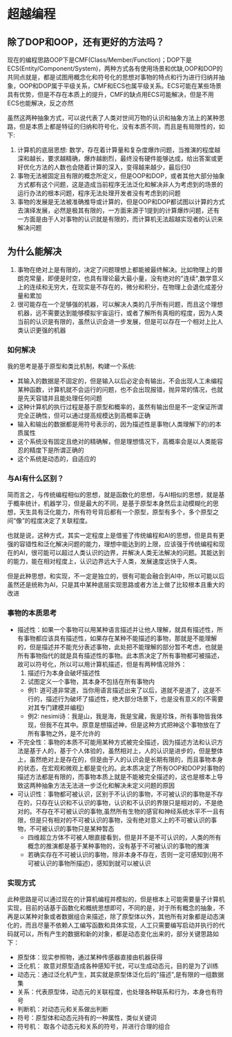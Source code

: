 # 超越编程

## 除了DOP和OOP，还有更好的方法吗？

现在的编程思路OOP下是CMF(Class/Member/Function)；DOP下是ECS(Entity/Component/System)，两种方式各有使用场景和优缺,OOP和DOP的共同点就是，都是试图用概念化和符号化的思想对事物的特点和行为进行归纳并抽象，OOP和DOP属于平级关系，CMF和ECS也属平级关系。ECS可能在某些场景具有优势，但是不存在本质上的提升，CMF的缺点用ECS可能解决，但是不用ECS也能解决，反之亦然

虽然这两种抽象方式，可以说代表了人类对世间万物的认识和抽象方法上的某种思路，但是本质上都是特征的归纳和符号化，没有本质不同，而且是有局限性的，如下:

1. 计算机的底层思想: 数学，存在着计算量和复杂度爆炸问题，当推演的程度越深和越长，要求越精确，爆炸越剧烈，最终没有硬件能够达成，给出答案或更好优化方法的人数也会随着计算的深入，变得越来越少，最后归0
2. 事物无法被固定且有限的概念所定义，但是OOP和DOP，或者其他大部分抽象方式都有这个问题，这是造成当前程序无法泛化和解决非人为考虑到的场景的运行办法的根本问题，程序无法处理开发者没有考虑到的问题
3. 事物的发展是无法被准确推导或计算的，但是OOP和DOP都试图以计算的方式去演绎发展，必然是极其有限的，一方面来源于1提到的计算爆炸问题，还有一方面是由于人对事物的认识就是有限的，而计算机无法超越实现者的认识来解决问题

## 为什么能解决

1. 事物在绝对上是有限的，决定了问题理想上都能被最终解决。比如物理上的普朗克常量，即便是时空，也具有理论最大最小量，没有绝对的"连续",数学意义上的连续和无穷大，在现实是不存在的，微分和积分，在物理上会退化成差分量和累加
2. 很可能存在一个足够强的机器，可以解决人类的几乎所有问题，而且这个理想机器，远不需要达到能够模拟宇宙运行，或者了解所有真相的程度，因为人类当前的认识是有限的，虽然认识会进一步发展，但是可以存在一个相对上比人类认识更强的机器

### 如何解决

我的思考是基于原型和类比机制，构建一个系统:

- 其输入的数据是不固定的，但是输入以后必定会有输出，不会出现人工未编程某种函数，计算机就不会运行的问题，也不会出现报错，抛异常的情况，也就是先天容错并且能处理任何问题
- 这种计算机的执行过程是基于原型和概率的，虽然有输出但是不一定保证所谓完全正确性，但可以通过提高规模达到高概率正确
- 输入和输出的数据都是用符号表示的，因为描述性是事物(人类理解下的)的本质属性
- 这个系统没有固定且绝对的精确解，但是理想情况下，高概率会是以人类能容忍的精度下是所谓正确的
- 这个系统是动态的，自适应的

### 与AI有什么区别？

简而言之，与传统编程相似的思想，就是函数化的思想，与AI相似的思想，就是基于概率统计，机器学习，但是最大的不同，是基于原型本身然后主动模糊化的思想，天生具有泛化能力，所有符号背后都有一个原型，原型有多个，多个原型之间“像”的程度决定了关联程度。

也就是说，这种方式，其实一定程度上是借鉴了传统编程和AI的思想，但是具有更强的容错性和泛化解决问题的能力，理想中能达到的上限，应该强于传统编程和现在的AI，很可能可以超过人类认识的边界，并解决人类无法解决的问题。其能达到的能力，能在相对程度上，认识边界远大于人类，发展速度远快于人类。

但是此种思想，和实现，不一定是独立的，很有可能会融合到AI中，所以可能以后虽然还是统称为AI，只是其中某种底层实现思路或者方法上做了比较根本且重大的改进

### 事物的本质思考

- 描述性：如果一个事物可以用某种语言描述并让他人理解，就具有描述性，所有事物都应该具有描述性，如果存在某种不能描述的事物，那就是不能理解的，但是描述并不能充分表述事物，此处把不能理解的部分暂不考虑，也就是所有事物指代的就是具有描述性的事物。此本质决定了所有事物都可被描述，故可以符号化，所以可以用计算机描述，但是有两种情况除外：
  1. 描述行为本身会破坏描述性
  2. 试图定义一个事物，其本身不包括在所有事物内
  - 例1: 道可道非常道，当你用语言描述出来了以后，道就不是道了，这是不行的，描述行为破坏了描述性，绝大部分场景下，也是没有意义的(不需要对其专门建模并编程)
  - 例2: nesimi诗：我是山，我是海，我是宝藏，我是珍珠，所有事物皆我体现，但我不在其中。原意是想描述神，但是这种方式把神这个事物放在了所有事物之外，是不允许的
- 不完全性：事物的本质不可能用某种方式被完全描述，因为描述方法和认识方法是基于人的，基于个人体验的，虽然相对上，人的认识是进步的，但是整体上，虽然绝对上是存在的，但是由于人的认识会是长期有限的，而且事物本身的状态，在宏观和微观上都是变化的。此本质决定了所有OOP和DOP对事物的描述方法都是有限的，而事物本质上就是不能被完全描述的，这也是根本上导致这两种抽象方法无法进一步泛化和解决未定义问题的原因
- 可认识性：事物都可被认识，区别于不认识的事物，不可被认识的事物是不存在的，只存在认识和不认识的事物，认识和不认识的界限只是相对的，不是绝对的。不存在不可被认识的事物,虽然所有生物的感官和神经系统水平不一且有限，但是只有相对的不可被认识的事物，没有绝对意义上的不可被认识的事物，不可被认识的事物只是某种暂态
  - 四维超立方体不可被人眼直接看到，但是并不是不可认识的，人类的所有概念的推演都是基于某种事物的，没有基于不可被认识的事物的推演
  - 若确实存在不可被认识的事物，除非本身不存在，否则一定可感知到(用不可被认识的事物所描述)，感知到就可以被认识

### 实现方式

此种思路是可以通过现在的计算机编程并模拟的，但是根本上可能需要量子计算机实现，目前的话基于函数化和概统思想即可，不同的是，对于所有概念的抽象，不再是以某种对象或者数据组合来描述，除了原型体以外，其他所有对象都是动态演化的，而且尽量不依赖人工编写函数和具体实现，人工只需要编写启动并执行的代码就可以，所有产生的数据和新的对象，都是动态变化出来的，部分关键思路如下：

- 原型体：现实参照物，通过某种传感器直接由机器获得
- 泛化机： 故意对原型造成各种感知干扰，可以生成动态元，目的是为了训练
- 动态元：通过泛化机产生，其实就是原型体泛化后的"描述",是有限的一组数据集
- 关系：代表原型体，动态元的关联程度，也处理各种联系和行为，本身也有符号
- 判断机：对动态元和关系做出判断
- 符号：原型体和动态元持有的一种属性，类似关键词
- 符号机： 取各个动态元和关系的符号，并进行合理的组合
